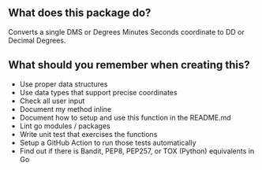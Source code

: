 ## What does this package do? 
Converts a single DMS or Degrees Minutes Seconds coordinate to DD or Decimal Degrees.

## What should you remember when creating this?
- Use proper data structures
- Use data types that support precise coordinates
- Check all user input
- Document my method inline
- Document how to setup and use this function in the README.md
- Lint go modules / packages
- Write unit test that exercises the functions
- Setup a GitHub Action to run those tests automatically
- Find out if there is Bandit, PEP8, PEP257, or TOX (Python) equivalents in Go
